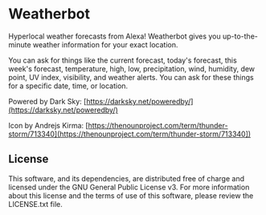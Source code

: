 # Weatherbot

Hyperlocal weather forecasts from Alexa! Weatherbot gives you up-to-the-minute weather information for your exact location.

You can ask for things like the current forecast, today's forecast, this week's forecast, temperature, high, low, precipitation, wind, humidity, dew point, UV index, visibility, and weather alerts. You can ask for these things for a specific date, time, or location. 

Powered by Dark Sky: [https://darksky.net/poweredby/](https://darksky.net/poweredby/)

Icon by Andrejs Kirma: [https://thenounproject.com/term/thunder-storm/713340](https://thenounproject.com/term/thunder-storm/713340])

## License

This software, and its dependencies, are distributed free of charge and licensed under the GNU General Public License v3. For more information about this license and the terms of use of this software, please review the LICENSE.txt file.
